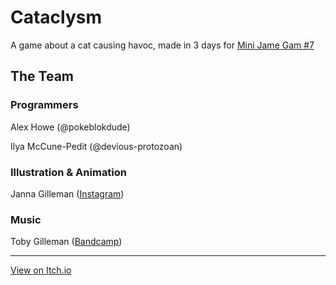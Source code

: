 # Cataclysm
A game about a cat causing havoc, made in 3 days for [Mini Jame Gam #7](https://itch.io/jam/mini-jame-gam-7)

## The Team
### Programmers
Alex Howe (@pokeblokdude)

Ilya McCune-Pedit (@devious-protozoan)

### Illustration & Animation
Janna Gilleman ([Instagram](https://www.instagram.com/janna.makes/))

### Music
Toby Gilleman ([Bandcamp](https://tapeblind.bandcamp.com))

---

[View on Itch.io](https://poke-bd.itch.io/cataclysm)